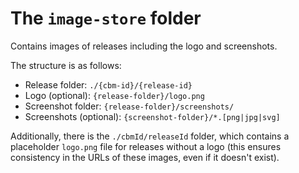 # The `image-store` folder

Contains images of releases including the logo and screenshots.

The structure is as follows:

- Release folder: `./{cbm-id}/{release-id}`
- Logo (optional): `{release-folder}/logo.png`
- Screenshot folder: `{release-folder}/screenshots/`
- Screenshots (optional): `{screenshot-folder}/*.[png|jpg|svg]` 

Additionally, there is the `./cbmId/releaseId` folder, which contains a placeholder `logo.png` file for releases 
without a logo (this ensures consistency in the URLs of these images, even if it doesn't exist).
